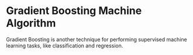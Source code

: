 # Gradient Boosting Machine Algorithm 
Gradient Boosting is another technique for performing supervised machine learning tasks, like classification and regression.
